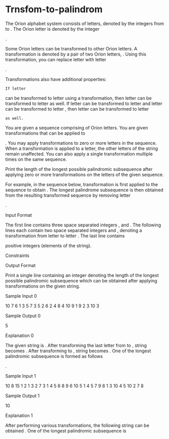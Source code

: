 # Trnsfom-to-palindrom

The Orion alphabet system consists of letters, denoted by the integers from to . The Orion letter is denoted by the integer

.

Some Orion letters can be transformed to other Orion letters. A transformation is denoted by a pair of two Orion letters,
. Using this transformation, you can replace letter with letter

.

Transformations also have additional properties:

    If letter 

can be transformed to letter using a transformation, then letter can be transformed to letter
as well.
If letter
can be transformed to letter and letter can be transformed to letter , then letter can be transformed to letter

    as well.

You are given a sequence
comprising of Orion letters. You are given transformations that can be applied to

. You may apply transformations to zero or more letters in the sequence. When a transformation is applied to a letter, the other letters of the string remain unaffected. You can also apply a single transformation multiple times on the same sequence.

Print the length of the longest possible palindromic subsequence after applying zero or more transformations on the letters of the given sequence.

For example, in the sequence below, transformation
is first applied to the sequence to obtain . The longest palindrome subsequence is then obtained from the resulting transformed sequence by removing letter

.

Input Format

The first line contains three space separated integers
, and . The following lines each contain two space separated integers and , denoting a transformation from letter to letter . The last line contains

positive integers (elements of the string).

Constraints

Output Format

Print a single line containing an integer denoting the length of the longest possible palindromic subsequence which can be obtained after applying transformations on the given string.

Sample Input 0

10 7 6
1 3
5 7
3 5
2 6
2 4
8 4
10 9
1 9 2 3 10 3

Sample Output 0

5

Explanation 0

The given string is
. After transforming the last letter from to , string becomes . After transforming to , string becomes . One of the longest palindromic subsequence is formed as follows

.

Sample Input 1

10 8 15
1 2
1 3
2 7
3 1
4 5
6 8
9 6
10 5
1 4 5 7 9 8 1 3 10 4 5 10 2 7 8

Sample Output 1

10

Explanation 1

After performing various transformations, the following string can be obtained
. One of the longest palindromic subsequence is 

